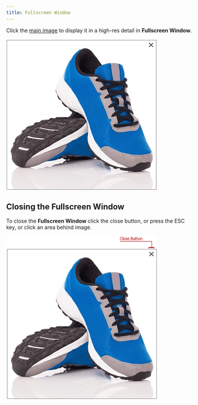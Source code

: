 ```yaml
---
title: Fullscreen Window
---
```

Click the [main image](../../../interface-elements-for-web/articles/image-zoom.md) to display it in a high-res detail in **Fullscreen Window**.

![Image Zoom overview 9](../../images/Img24006.png)

## Closing the Fullscreen Window
To close the **Fullscreen Window** click the close button, or press the ESC key, or click an area behind image.

![Image Zoom overview 8](../../images/Img24025.png)